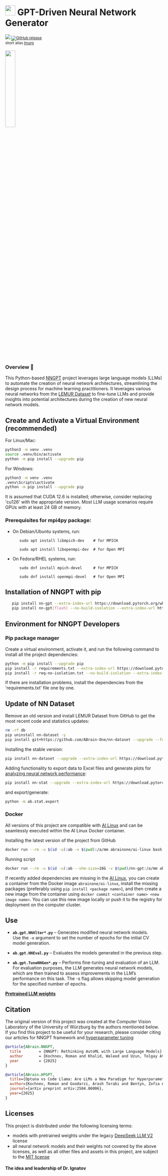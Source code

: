 # <img src='https://abrain.one/img/lemur-nn-icon-64x64.png' width='32px'/> GPT-Driven Neural Network Generator

<sub><a href='https://pypi.python.org/pypi/nn-gpt'><img src='https://img.shields.io/pypi/v/nn-gpt.svg'/></a> <a href="https://pepy.tech/project/nn-gpt"><img alt="GitHub release" src="https://static.pepy.tech/badge/nn-gpt"></a><br/>
short alias  <a href='https://pypi.python.org/pypi/lmurg'>lmurg</a> 
</sub> 
<br/><br/>
<img src='https://abrain.one/img/lemur-nn-gen-whit.jpg' width='25%'/>
<h3>Overview 📖</h3>

This Python-based <a href='https://github.com/ABrain-One/nn-gpt'>NNGPT</a> project leverages large language models (LLMs) to automate the creation of neural network architectures, streamlining the design process for machine learning practitioners. It leverages various neural networks from the <a href="https://github.com/ABrain-One/nn-dataset">LEMUR Dataset</a> to fine-tune LLMs and provide insights into potential architectures during the creation of new neural network models.

## Create and Activate a Virtual Environment (recommended)
For Linux/Mac:
   ```bash
   python3 -m venv .venv
   source .venv/bin/activate
   python -m pip install --upgrade pip
   ```
For Windows:
   ```bash
   python3 -m venv .venv
   .venv\Scripts\activate
   python -m pip install --upgrade pip
   ```

It is assumed that CUDA 12.6 is installed; otherwise, consider replacing 'cu126' with the appropriate version. Most LLM usage scenarios require GPUs with at least 24 GB of memory.

### Prerequisites for mpi4py package:
* On Debian/Ubuntu systems, run:
  
         sudo apt install libmpich-dev    # for MPICH
  
         sudo apt install libopenmpi-dev  # for Open MPI

* On Fedora/RHEL systems, run:
  
         sudo dnf install mpich-devel     # for MPICH
  
         sudo dnf install openmpi-devel   # for Open MPI
  

## Installation of NNGPT with pip

```bash
   pip install nn-gpt --extra-index-url https://download.pytorch.org/whl/cu126
   pip install nn-gpt[flash] --no-build-isolation --extra-index-url https://download.pytorch.org/whl/cu126
   ```


## Environment for NNGPT Developers
### Pip package manager

Create a virtual environment, activate it, and run the following command to install all the project dependencies:
```bash
python -m pip install --upgrade pip
pip install -r requirements.txt --extra-index-url https://download.pytorch.org/whl/cu126
pip install -r req-no-isolation.txt --no-build-isolation --extra-index-url https://download.pytorch.org/whl/cu126
```

If there are installation problems, install the dependencies from the 'requirements.txt' file one by one.

## Update of NN Dataset
Remove an old version and install LEMUR Dataset from GitHub to get the most recent code and statistics updates:
```bash
rm -rf db
pip uninstall nn-dataset -y
pip install git+https://github.com/ABrain-One/nn-dataset --upgrade --force --extra-index-url https://download.pytorch.org/whl/cu126
```
Installing the stable version:
```bash
pip install nn-dataset --upgrade --extra-index-url https://download.pytorch.org/whl/cu126
```
Adding functionality to export data to Excel files and generate plots for <a href='https://github.com/ABrain-One/nn-stat'>analyzing neural network performance</a>:
```bash
pip install nn-stat --upgrade --extra-index-url https://download.pytorch.org/whl/cu126
```
and export/generate:
```bash
python -m ab.stat.export
```

### Docker
All versions of this project are compatible with <a href='https://hub.docker.com/r/abrainone/ai-linux' target='_blank'>AI Linux</a> and can be seamlessly executed within the AI Linux Docker container.

Installing the latest version of the project from GitHub
```bash
docker run --rm -u $(id -u):ab -v $(pwd):/a/mm abrainone/ai-linux bash -c "[ -d nn-gpt ] && git -C nn-gpt pull || git -c advice.detachedHead=false clone --depth 1 https://github.com/ABrain-One/nn-gpt"
```

Running script
```bash
docker run --rm -u $(id -u):ab --shm-size=16G -v $(pwd)/nn-gpt:/a/mm abrainone/ai-linux bash -c "python -m ab.gpt.TuneNNGen_8B"
```

If recently added dependencies are missing in the <a href='https://hub.docker.com/r/abrainone/ai-linux' target='_blank'>AI Linux</a>, you can create a container from the Docker image ```abrainone/ai-linux```, install the missing packages (preferably using ```pip install <package name>```), and then create a new image from the container using ```docker commit <container name> <new image name>```. You can use this new image locally or push it to the registry for deployment on the computer cluster.

## Use

- **`ab.gpt.NNAlter*.py`** – Generates modified neural network models.  
  Use the `-e` argument to set the number of epochs for the initial CV model generation.

- **`ab.gpt.NNEval.py`** – Evaluates the models generated in the previous step.

- **`ab.gpt.TuneNNGen*.py`** – Performs fine-tuning and evaluation of an LLM. For evaluation purposes, the LLM generates neural network models, which are then trained to assess improvements in the LLM’s performance on this task. The -s flag allows skipping model generation for the specified number of epochs.

<a href='https://huggingface.co/ABrain'><strong>Pretrained LLM weights</strong></a>

## Citation

The original version of this project was created at the Computer Vision Laboratory of the University of Würzburg by the authors mentioned below. If you find this project to be useful for your research, please consider citing our articles for NNGPT framework and <a target='_blank' href='https://arxiv.org/pdf/2504.06006'>hyperparameter tuning</a>:
```bibtex
@article{ABrain.NNGPT,
  title        = {NNGPT: Rethinking AutoML with Large Language Models},
  author       = {Kochnev, Roman and Khalid, Waleed and Uzun, Tolgay Atinc and Zhang, Xi and Dhameliya, Yashkumar Sanjaybhai and Qin, Furui and Ignatov, Dmitry and Timofte, Radu},
  year         = {2025}
}

@article{ABrain.HPGPT,
  title={Optuna vs Code Llama: Are LLMs a New Paradigm for Hyperparameter Tuning?},
  author={Kochnev, Roman and Goodarzi, Arash Torabi and Bentyn, Zofia Antonina and Ignatov, Dmitry and Timofte, Radu},
  journal={arXiv preprint arXiv:2504.06006},
  year={2025}
}
```
## Licenses

This project is distributed under the following licensing terms:
<ul><li>models with pretrained weights under the legacy <a href="https://github.com/ABrain-One/nn-dataset/blob/main/Doc/Licenses/LICENSE-DEEPSEEK-LLM-V2">DeepSeek LLM V2</a> license</li>
<li> all neural network models and their weights not covered by the above licenses, as well as all other files and assets in this project, are subject to the <a href="LICENSE">MIT license</a></li> 
</ul>

#### The idea and leadership of Dr. Ignatov
